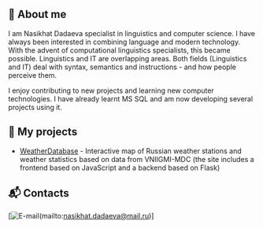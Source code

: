 ## 👩 About me

I am Nasikhat Dadaeva specialist in linguistics and computer science.
I have always been interested in combining language and modern technology. With the advent of computational linguistics specialists, this became possible.
Linguistics and IT are overlapping areas. Both fields (Linguistics and IT) deal with syntax, semantics and instructions - and how people perceive them.

I enjoy contributing to new projects and learning new computer technologies. I have already learnt MS SQL and am now developing several projects using it.


## 📌 My projects
- [WeatherDatabase](http://209.38.230.157:5000/) - Interactive map of Russian weather stations and weather statistics based on data from VNIIGMI-MDC (the site includes a frontend based on JavaScript and a backend based on Flask)

## 📬 Contacts
[![E-mail](https://img.shields.io/badge/Email-D14836?style=for-the-badge&logo=gmail&logoColor=white)(mailto:nasikhat.dadaeva@mail.ru)]
